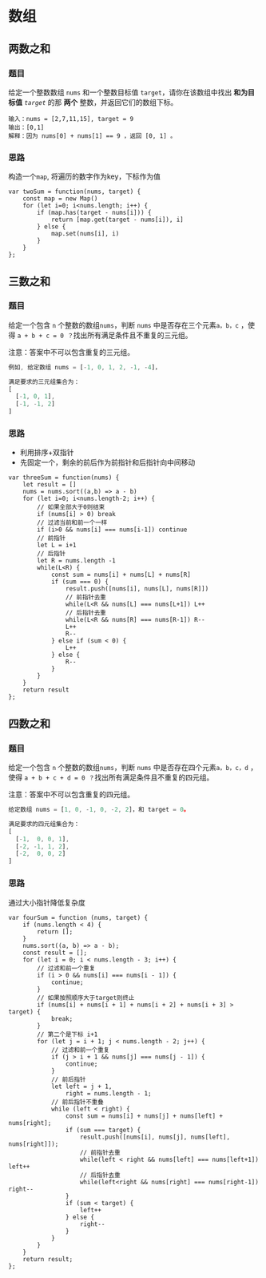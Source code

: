 # 数组
## 两数之和
### 题目
给定一个整数数组 `nums` 和一个整数目标值 `target`，请你在该数组中找出 **和为目标值** *`target`* 的那 **两个** 整数，并返回它们的数组下标。
```
输入：nums = [2,7,11,15], target = 9
输出：[0,1]
解释：因为 nums[0] + nums[1] == 9 ，返回 [0, 1] 。
```

### 思路

构造一个`map`, 将遍历的数字作为key，下标作为值

```
var twoSum = function(nums, target) {
    const map = new Map()
    for (let i=0; i<nums.length; i++) {
        if (map.has(target - nums[i])) {
            return [map.get(target - nums[i]), i]
        } else {
            map.set(nums[i], i)
        }
    }
};
```

## 三数之和

### 题目

给定一个包含 `n` 个整数的数组`nums`，判断 `nums` 中是否存在三个元素`a，b，c` ，使得 `a + b + c = 0 ？`找出所有满足条件且不重复的三元组。

注意：答案中不可以包含重复的三元组。

```js
例如, 给定数组 nums = [-1, 0, 1, 2, -1, -4]，

满足要求的三元组集合为：
[
  [-1, 0, 1],
  [-1, -1, 2]
]
```

### 思路

- 利用排序+双指针
- 先固定一个，剩余的前后作为前指针和后指针向中间移动

```
var threeSum = function(nums) {
    let result = []
    nums = nums.sort((a,b) => a - b)
    for (let i=0; i<nums.length-2; i++) {
        // 如果全部大于0则结束
        if (nums[i] > 0) break
        // 过滤当前和前一个一样
        if (i>0 && nums[i] === nums[i-1]) continue
        // 前指针
        let L = i+1
        // 后指针
        let R = nums.length -1
        while(L<R) {
            const sum = nums[i] + nums[L] + nums[R]
            if (sum === 0) {
                result.push([nums[i], nums[L], nums[R]])
                // 前指针去重
                while(L<R && nums[L] === nums[L+1]) L++
                // 后指针去重
                while(L<R && nums[R] === nums[R-1]) R--
                L++
                R--
            } else if (sum < 0) {
                L++
            } else {
                R--
            }
        }
    }
    return result
};
```

## 四数之和

### 题目

给定一个包含 `n` 个整数的数组`nums`，判断 `nums` 中是否存在四个元素`a，b，c，d` ，使得 `a + b + c + d = 0 ？`找出所有满足条件且不重复的四元组。

注意：答案中不可以包含重复的四元组。

```js
给定数组 nums = [1, 0, -1, 0, -2, 2]，和 target = 0。

满足要求的四元组集合为：
[
  [-1,  0, 0, 1],
  [-2, -1, 1, 2],
  [-2,  0, 0, 2]
]
```

### 思路

通过大小指针降低复杂度

```
var fourSum = function (nums, target) {
    if (nums.length < 4) {
        return [];
    }
    nums.sort((a, b) => a - b);
    const result = [];
    for (let i = 0; i < nums.length - 3; i++) {
        // 过滤和前一个重复
        if (i > 0 && nums[i] === nums[i - 1]) {
            continue;
        }
        // 如果按照顺序大于target则终止
        if (nums[i] + nums[i + 1] + nums[i + 2] + nums[i + 3] > target) {
            break;
        }
        // 第二个是下标 i+1
        for (let j = i + 1; j < nums.length - 2; j++) {
            // 过滤和前一个重复
            if (j > i + 1 && nums[j] === nums[j - 1]) {
                continue;
            }
            // 前后指针
            let left = j + 1,
                right = nums.length - 1;
            // 前后指针不重叠
            while (left < right) {
                const sum = nums[i] + nums[j] + nums[left] + nums[right];
                if (sum === target) {
                    result.push([nums[i], nums[j], nums[left], nums[right]]);
                    // 前指针去重
                    while(left < right && nums[left] === nums[left+1]) left++
                    // 后指针去重
                    while(left<right && nums[right] === nums[right-1]) right--
                }
                if (sum < target) {
                    left++
                } else {
                    right--
                }
            }
        }
    }
    return result;
};

```

